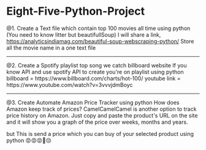 # Eight-Five-Python-Project

@1. Create a Text file which contain top 100 movies all time using python (You need to know litter but beautifullSoup)
I will share a link, https://analyticsindiamag.com/beautiful-soup-webscraping-python/
Store all the movie name in a one text file
<hr>
@2. Create a Spotify playlist top song we catch billboard website
 If you know API and use spotify API to create you're on playlist using python
 billboard = https://www.billboard.com/charts/hot-100/
 youtube link = https://www.youtube.com/watch?v=3vvvjdmBoyc
 <hr>
@3. Create Automate Amazon Price Tracker using python
How does Amazon keep track of prices?
CamelCamelCamel is another option to track price history on Amazon. Just copy and paste the product's URL on the site and it will show you a graph of the price over weeks, months and years.

but This is send a price which you can buy of your selected product using python  😡😡😡👿😒

